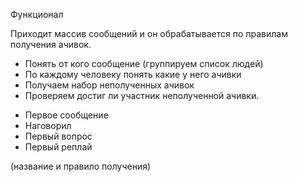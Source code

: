 Функционал

Приходит массив сообщений и он обрабатывается по правилам получения ачивок.

- Понять от кого сообщение (группируем список людей)
- По каждому человеку понять какие у него ачивки
- Получаем набор неполученных ачивок
- Проверяем достиг ли участник неполученной ачивки.

+ Первое сообщение
+ Наговорил
+ Первый вопрос
+ Первый реплай

(название и правило получения)
